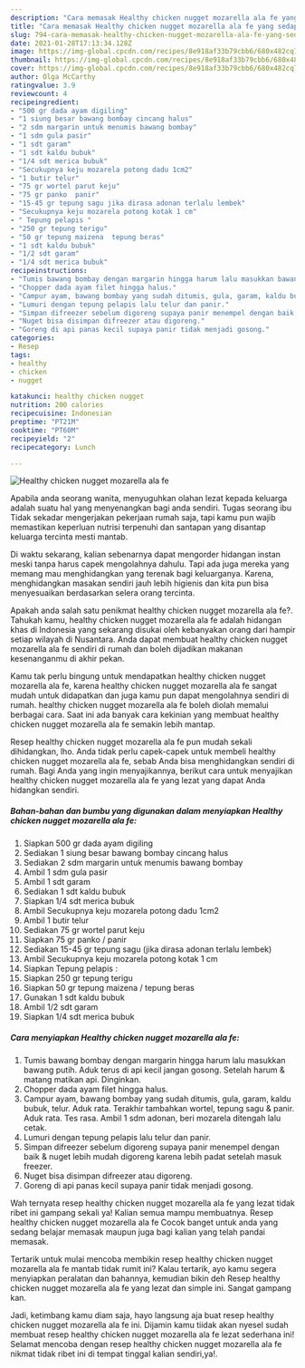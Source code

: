 ```yaml
---
description: "Cara memasak Healthy chicken nugget mozarella ala fe yang sedap dan Mudah Dibuat"
title: "Cara memasak Healthy chicken nugget mozarella ala fe yang sedap dan Mudah Dibuat"
slug: 794-cara-memasak-healthy-chicken-nugget-mozarella-ala-fe-yang-sedap-dan-mudah-dibuat
date: 2021-01-28T17:13:34.128Z
image: https://img-global.cpcdn.com/recipes/8e918af33b79cbb6/680x482cq70/healthy-chicken-nugget-mozarella-ala-fe-foto-resep-utama.jpg
thumbnail: https://img-global.cpcdn.com/recipes/8e918af33b79cbb6/680x482cq70/healthy-chicken-nugget-mozarella-ala-fe-foto-resep-utama.jpg
cover: https://img-global.cpcdn.com/recipes/8e918af33b79cbb6/680x482cq70/healthy-chicken-nugget-mozarella-ala-fe-foto-resep-utama.jpg
author: Olga McCarthy
ratingvalue: 3.9
reviewcount: 4
recipeingredient:
- "500 gr dada ayam digiling"
- "1 siung besar bawang bombay cincang halus"
- "2 sdm margarin untuk menumis bawang bombay"
- "1 sdm gula pasir"
- "1 sdt garam"
- "1 sdt kaldu bubuk"
- "1/4 sdt merica bubuk"
- "Secukupnya keju mozarela potong dadu 1cm2"
- "1 butir telur"
- "75 gr wortel parut keju"
- "75 gr panko  panir"
- "15-45 gr tepung sagu jika dirasa adonan terlalu lembek"
- "Secukupnya keju mozarela potong kotak 1 cm"
- " Tepung pelapis "
- "250 gr tepung terigu"
- "50 gr tepung maizena  tepung beras"
- "1 sdt kaldu bubuk"
- "1/2 sdt garam"
- "1/4 sdt merica bubuk"
recipeinstructions:
- "Tumis bawang bombay dengan margarin hingga harum lalu masukkan bawang putih. Aduk terus di api kecil jangan gosong. Setelah harum &amp; matang matikan api. Dinginkan."
- "Chopper dada ayam filet hingga halus."
- "Campur ayam, bawang bombay yang sudah ditumis, gula, garam, kaldu bubuk, telur. Aduk rata. Terakhir tambahkan wortel, tepung sagu &amp; panir. Aduk rata. Tes rasa. Ambil 1 sdm adonan, beri mozarela ditengah lalu cetak."
- "Lumuri dengan tepung pelapis lalu telur dan panir."
- "Simpan difreezer sebelum digoreng supaya panir menempel dengan baik &amp; nuget lebih mudah digoreng karena lebih padat setelah masuk freezer."
- "Nuget bisa disimpan difreezer atau digoreng."
- "Goreng di api panas kecil supaya panir tidak menjadi gosong."
categories:
- Resep
tags:
- healthy
- chicken
- nugget

katakunci: healthy chicken nugget 
nutrition: 200 calories
recipecuisine: Indonesian
preptime: "PT21M"
cooktime: "PT60M"
recipeyield: "2"
recipecategory: Lunch

---
```



![Healthy chicken nugget mozarella ala fe](https://img-global.cpcdn.com/recipes/8e918af33b79cbb6/680x482cq70/healthy-chicken-nugget-mozarella-ala-fe-foto-resep-utama.jpg)

Apabila anda seorang wanita, menyuguhkan olahan lezat kepada keluarga adalah suatu hal yang menyenangkan bagi anda sendiri. Tugas seorang ibu Tidak sekadar mengerjakan pekerjaan rumah saja, tapi kamu pun wajib memastikan keperluan nutrisi terpenuhi dan santapan yang disantap keluarga tercinta mesti mantab.

Di waktu  sekarang, kalian sebenarnya dapat mengorder hidangan instan meski tanpa harus capek mengolahnya dahulu. Tapi ada juga mereka yang memang mau menghidangkan yang terenak bagi keluarganya. Karena, menghidangkan masakan sendiri jauh lebih higienis dan kita pun bisa menyesuaikan berdasarkan selera orang tercinta. 



Apakah anda salah satu penikmat healthy chicken nugget mozarella ala fe?. Tahukah kamu, healthy chicken nugget mozarella ala fe adalah hidangan khas di Indonesia yang sekarang disukai oleh kebanyakan orang dari hampir setiap wilayah di Nusantara. Anda dapat membuat healthy chicken nugget mozarella ala fe sendiri di rumah dan boleh dijadikan makanan kesenanganmu di akhir pekan.

Kamu tak perlu bingung untuk mendapatkan healthy chicken nugget mozarella ala fe, karena healthy chicken nugget mozarella ala fe sangat mudah untuk didapatkan dan juga kamu pun dapat mengolahnya sendiri di rumah. healthy chicken nugget mozarella ala fe boleh diolah memalui berbagai cara. Saat ini ada banyak cara kekinian yang membuat healthy chicken nugget mozarella ala fe semakin lebih mantap.

Resep healthy chicken nugget mozarella ala fe pun mudah sekali dihidangkan, lho. Anda tidak perlu capek-capek untuk membeli healthy chicken nugget mozarella ala fe, sebab Anda bisa menghidangkan sendiri di rumah. Bagi Anda yang ingin menyajikannya, berikut cara untuk menyajikan healthy chicken nugget mozarella ala fe yang lezat yang dapat Anda hidangkan sendiri.

<!--inarticleads1-->

##### Bahan-bahan dan bumbu yang digunakan dalam menyiapkan Healthy chicken nugget mozarella ala fe:

1. Siapkan 500 gr dada ayam digiling
1. Sediakan 1 siung besar bawang bombay cincang halus
1. Sediakan 2 sdm margarin untuk menumis bawang bombay
1. Ambil 1 sdm gula pasir
1. Ambil 1 sdt garam
1. Sediakan 1 sdt kaldu bubuk
1. Siapkan 1/4 sdt merica bubuk
1. Ambil Secukupnya keju mozarela potong dadu 1cm2
1. Ambil 1 butir telur
1. Sediakan 75 gr wortel parut keju
1. Siapkan 75 gr panko / panir
1. Sediakan 15-45 gr tepung sagu (jika dirasa adonan terlalu lembek)
1. Ambil Secukupnya keju mozarela potong kotak 1 cm
1. Siapkan  Tepung pelapis :
1. Siapkan 250 gr tepung terigu
1. Siapkan 50 gr tepung maizena / tepung beras
1. Gunakan 1 sdt kaldu bubuk
1. Ambil 1/2 sdt garam
1. Siapkan 1/4 sdt merica bubuk




<!--inarticleads2-->

##### Cara menyiapkan Healthy chicken nugget mozarella ala fe:

1. Tumis bawang bombay dengan margarin hingga harum lalu masukkan bawang putih. Aduk terus di api kecil jangan gosong. Setelah harum &amp; matang matikan api. Dinginkan.
1. Chopper dada ayam filet hingga halus.
1. Campur ayam, bawang bombay yang sudah ditumis, gula, garam, kaldu bubuk, telur. Aduk rata. Terakhir tambahkan wortel, tepung sagu &amp; panir. Aduk rata. Tes rasa. Ambil 1 sdm adonan, beri mozarela ditengah lalu cetak.
1. Lumuri dengan tepung pelapis lalu telur dan panir.
1. Simpan difreezer sebelum digoreng supaya panir menempel dengan baik &amp; nuget lebih mudah digoreng karena lebih padat setelah masuk freezer.
1. Nuget bisa disimpan difreezer atau digoreng.
1. Goreng di api panas kecil supaya panir tidak menjadi gosong.




Wah ternyata resep healthy chicken nugget mozarella ala fe yang lezat tidak ribet ini gampang sekali ya! Kalian semua mampu membuatnya. Resep healthy chicken nugget mozarella ala fe Cocok banget untuk anda yang sedang belajar memasak maupun juga bagi kalian yang telah pandai memasak.

Tertarik untuk mulai mencoba membikin resep healthy chicken nugget mozarella ala fe mantab tidak rumit ini? Kalau tertarik, ayo kamu segera menyiapkan peralatan dan bahannya, kemudian bikin deh Resep healthy chicken nugget mozarella ala fe yang lezat dan simple ini. Sangat gampang kan. 

Jadi, ketimbang kamu diam saja, hayo langsung aja buat resep healthy chicken nugget mozarella ala fe ini. Dijamin kamu tiidak akan nyesel sudah membuat resep healthy chicken nugget mozarella ala fe lezat sederhana ini! Selamat mencoba dengan resep healthy chicken nugget mozarella ala fe nikmat tidak ribet ini di tempat tinggal kalian sendiri,ya!.

